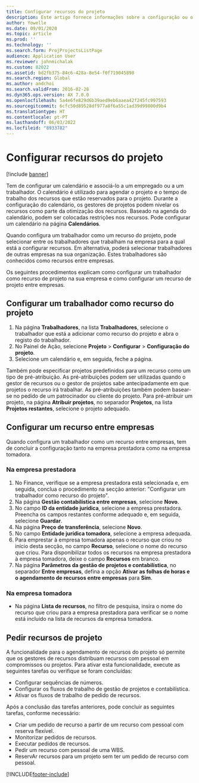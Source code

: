 ```yaml
---
title: Configurar recursos do projeto
description: Este artigo fornece informações sobre a configuração ou o pedido de recursos de projeto.
author: Yowelle
ms.date: 09/01/2020
ms.topic: article
ms.prod: ''
ms.technology: ''
ms.search.form: ProjProjectsListPage
audience: Application User
ms.reviewer: johnmichalak
ms.custom: 82022
ms.assetid: bd2fb375-84c6-428a-8e54-f0f719045898
ms.search.region: Global
ms.author: andchoi
ms.search.validFrom: 2016-02-28
ms.dyn365.ops.version: AX 7.0.0
ms.openlocfilehash: 5a4e6fe829d6b39aed9eb6aaea42f245fc997593
ms.sourcegitcommit: 6cfc50d89528df977a8f6a55c1ad39d99800d9b4
ms.translationtype: HT
ms.contentlocale: pt-PT
ms.lasthandoff: 06/03/2022
ms.locfileid: "8933782"
---
```

# <a name="set-up-project-resources"></a>Configurar recursos do projeto

[!include [banner](../includes/banner.md)]

Tem de configurar um calendário e associá-lo a um empregado ou a um trabalhador. O calendário é utilizado para agendar o projeto e o tempo de trabalho dos recursos que estão reservados para o projeto. Durante a configuração do calendário, os gestores de projetos podem nivelar os recursos como parte da otimização dos recursos. Baseado na agenda do calendário, podem ser colocadas restrições nos recursos. Pode configurar um calendário na página **Calendários**.

Quando configura um trabalhador como um recurso do projeto, pode selecionar entre os trabalhadores que trabalham na empresa para a qual está a configurar recursos. Em alternativa, poderá selecionar trabalhadores de outras empresas na sua organização. Estes trabalhadores são conhecidos como recursos entre empresas.

Os seguintes procedimentos explicam como configurar um trabalhador como recurso de projeto na sua empresa e como configurar um recurso de projeto entre empresas.

## <a name="set-up-a-worker-as-a-project-resource"></a>Configurar um trabalhador como recurso do projeto

1. Na página **Trabalhadores**, na lista **Trabalhadores**, selecione o trabalhador que está a adicionar como recurso do projeto e abra o registo do trabalhador.
2. No Painel de Ação, selecione **Projeto** &gt; **Configurar** &gt; **Configuração do projeto**.
3. Selecione um calendário e, em seguida, feche a página.

Também pode especificar projetos predefinidos para um recurso como um tipo de pré-atribuição. As pré-atribuições podem ser utilizadas quando o gestor de recursos ou o gestor de projetos sabe antecipadamente em que projetos o recurso irá trabalhar. As pré-atribuições também podem basear-se no pedido de um patrocinador ou cliente do projeto. Para pré-atribuir um projeto, na página **Atribuir projetos**, no separador **Projetos**, na lista **Projetos restantes**, selecione o projeto adequado.

## <a name="set-up-an-intercompany-resource"></a>Configurar um recurso entre empresas

Quando configura um trabalhador como um recurso entre empresas, tem de concluir a configuração tanto na empresa prestadora como na empresa tomadora.

### <a name="in-the-lending-company"></a>Na empresa prestadora

1. No Finance, verifique se a empresa prestadora está selecionada e, em seguida, conclua o procedimento na secção anterior: "Configurar um trabalhador como recurso do projeto".
2. Na página **Gestão contabilística entre empresas**, selecione **Novo**.
3. No campo **ID da entidade jurídica**, selecione a empresa prestadora. Preencha os campos restantes conforme adequado e, em seguida, selecione **Guardar**.
4. Na página **Preço de transferência**, selecione **Novo**.
5. No campo **Entidade jurídica tomadora**, selecione a empresa adequada.
6. Para emprestar à empresa tomadora apenas o recurso que criou no início desta secção, no campo **Recurso**, selecione o nome do recurso que criou. Para disponibilizar todos os recursos na empresa prestadora à empresa tomadora, deixe o campo **Recursos** em branco.
7. Na página **Parâmetros da gestão de projetos e contabilística**, no separador **Entre empresas**, defina a opção **Ativar as folhas de horas e o agendamento de recursos entre empresas** para **Sim**.

### <a name="in-the-borrowing-company"></a>Na empresa tomadora

- Na página **Lista de recursos**, no filtro de pesquisa, insira o nome do recurso que criou para a empresa prestadora para verificar se o nome está incluído na lista de recursos da empresa tomadora.

## <a name="request-project-resources"></a>Pedir recursos de projeto
A funcionalidade para o agendamento de recursos do projeto só permite que os gestores de recursos distribuam recursos com pessoal em compromissos ou projetos. Para ativar esta funcionalidade, execute as seguintes tarefas ou verifique se foram concluídas:

- Configurar sequências de números.
- Configurar os fluxos de trabalho de gestão de projetos e contabilística.
- Ativar os fluxos de trabalho de pedido de recursos.

Após a conclusão das tarefas anteriores, pode concluir as seguintes tarefas, conforme necessário:

- Criar um pedido de recurso a partir de um recurso com pessoal com reserva flexível.
- Monitorizar pedidos de recursos.
- Executar pedidos de recursos.
- Pedir um recurso com pessoal de uma WBS.
- ReservAr recursos para um projeto sem ter um pedido de recurso com pessoal.


[!INCLUDE[footer-include](../includes/footer-banner.md)]